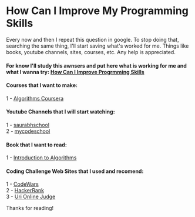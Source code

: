 # How Can I Improve My Programming Skills

Every now and then I repeat this question in google. To stop doing that, searching the same thing, I'll start saving what's worked for me. Things like books, youtube channels, sites, courses, etc. Any help is appreciated.

#### For know I'll study this awnsers and put here what is working for me and what I wanna try: [How Can I Improve Progrmming Skills](https://www.quora.com/How-can-I-improve-programming-skills)

#### Courses that I want to make:

1 - [Algorithms Coursera](https://www.coursera.org/specializations/algorithms)

#### Youtube Channels that I will start watching:

1 - [saurabhschool](https://www.youtube.com/user/saurabhschool/playlists)  
2 - [mycodeschool](https://www.youtube.com/user/mycodeschool/playlists)

#### Book that I want to read:

1 - [Introduction to Algorithms](https://www.amazon.com/Introduction-Algorithms-3rd-MIT-Press/dp/0262033844)

#### Coding Challenge Web Sites that I used and recomend:

1 - [CodeWars](https://www.codewars.com)  
2 - [HackerRank](http://hackerrank.com)  
3 - [Uri Online Judge](https://www.urionlinejudge.com.br)

Thanks for reading!

